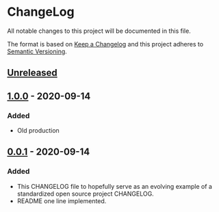 # ChangeLog
All notable changes to this project will be documented in this file.

The format is based on [Keep a Changelog](http://keepachangelog.com/en/1.0.0/)
and this project adheres to [Semantic Versioning](http://semver.org/spec/v2.0.0.html).

## [Unreleased]

## [1.0.0] - 2020-09-14
### Added
- Old production

## [0.0.1] - 2020-09-14
### Added
- This CHANGELOG file to hopefully serve as an evolving example of a standardized open source project CHANGELOG.
- README one line implemented.


[Unreleased]: https://github.com/My-Novel-Management/bungaku126-me-and-me/compare/v1.0.0...HEAD
[1.0.0]: https://github.com/My-Novel-Management/bungaku126-me-and-me/releases/v1.0.0
[0.0.1]: https://github.com/My-Novel-Management/bungaku126-me-and-me/releases/v0.0.1
